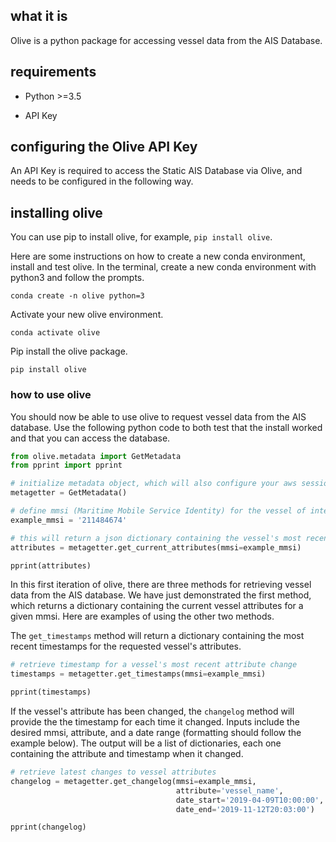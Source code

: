 ## what it is
Olive is a python package for accessing vessel data from the AIS Database. 

## requirements
- Python >=3.5

- API Key 

## configuring the Olive API Key
An API Key is required to access the Static AIS Database via Olive, and needs to be configured in the following way.



## installing olive
You can use pip to install olive, for example, `pip install olive`.

Here are some instructions on how to create a new conda environment, install and test olive. In the terminal, create a 
new conda environment with python3 and follow the prompts.

`conda create -n olive python=3`

Activate your new olive environment.

`conda activate olive`

Pip install the olive package.

`pip install olive`

### how to use olive

You should now be able to use olive to request vessel data from the AIS database. Use the following python code to 
both test that the install worked and that you can access the database. 

```python
from olive.metadata import GetMetadata
from pprint import pprint

# initialize metadata object, which will also configure your aws session
metagetter = GetMetadata()

# define mmsi (Maritime Mobile Service Identity) for the vessel of interest
example_mmsi = '211484674'

# this will return a json dictionary containing the vessel's most recent attributes
attributes = metagetter.get_current_attributes(mmsi=example_mmsi)

pprint(attributes)
```

In this first iteration of olive, there are three methods for retrieving vessel data from the AIS database. We have just demonstrated the 
first method, which returns a dictionary containing the current vessel attributes for a given mmsi. Here are examples of 
using the other two methods. 

The `get_timestamps` method will return a dictionary containing the most recent timestamps for the requested vessel's attributes.

```python
# retrieve timestamp for a vessel's most recent attribute change
timestamps = metagetter.get_timestamps(mmsi=example_mmsi)

pprint(timestamps)
```

If the vessel's attribute has been changed, the `changelog` method will provide the the timestamp for each time it changed. 
Inputs include the desired mmsi, attribute, and a date range (formatting should follow the example below). The output 
will be a list of dictionaries, each one containing the attribute and timestamp when it changed. 

```python
# retrieve latest changes to vessel attributes
changelog = metagetter.get_changelog(mmsi=example_mmsi,
                                     attribute='vessel_name',
                                     date_start='2019-04-09T10:00:00',
                                     date_end='2019-11-12T20:03:00')

pprint(changelog)
``` 


